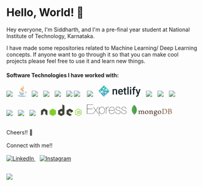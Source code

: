 # Hello, World! 👋

Hey everyone, I'm Siddharth, and I'm a pre-final year student at National Institute of Technology, Karnataka.
<br>

I have made some repositories related to Machine Learning/ Deep Learning concepts. If anyone want to go through it so that you can make cool projects please feel free to use it and learn new things.

#### Software Technologies I have worked with:

<img src="https://github.com/gilbarbara/logos/blob/master/logos/python.svg" height="30px">&emsp;<img src="https://github.com/gilbarbara/logos/blob/master/logos/java.svg" height="30px">&emsp;<img src="https://github.com/gilbarbara/logos/blob/master/logos/javascript.svg" height="30px">&emsp;<img src="https://github.com/gilbarbara/logos/blob/master/logos/c-plusplus.svg" height="30px">&emsp;<img src="https://github.com/gilbarbara/logos/blob/master/logos/c.svg" height="30px">&emsp;<img src="https://github.com/gilbarbara/logos/blob/master/logos/mysql.svg" height="30px">
<img src="https://upload.wikimedia.org/wikipedia/commons/thumb/2/2d/Tensorflow_logo.svg/1200px-Tensorflow_logo.svg.png" height="30px">&emsp;
<img src="https://upload.wikimedia.org/wikipedia/commons/thumb/a/ae/Keras_logo.svg/1200px-Keras_logo.svg.png" height="30px">&emsp;<img src="https://github.com/gilbarbara/logos/blob/master/logos/netlify.svg" height="30px">&emsp;<img src="https://github.com/gilbarbara/logos/blob/master/logos/git-icon.svg" height="30px">&emsp;<img src="https://github.com/gilbarbara/logos/blob/master/logos/html-5.svg" height="30px">&emsp;<img src="https://github.com/gilbarbara/logos/blob/master/logos/css-3.svg" height="30px"><br><br><img src="https://github.com/gilbarbara/logos/blob/master/logos/numpy.svg" height="30px">&emsp;<img src="https://github.com/gilbarbara/logos/blob/master/logos/opencv.svg" height="30px">&emsp;<img src="https://github.com/gilbarbara/logos/blob/master/logos/react.svg" height="30px">&emsp;<img src="https://github.com/gilbarbara/logos/blob/master/logos/nodejs.svg" height="30px">&emsp;<img src="https://github.com/gilbarbara/logos/blob/master/logos/express.svg" height="30px">&emsp;<img src="https://github.com/gilbarbara/logos/blob/master/logos/mongodb.svg" height="30px">&emsp;

<br>
Cheers!! 👊
<br>
<br>
Connect with me!!<br><br>

<a href="https://www.linkedin.com/in/siddharthct">
    <img alt="LinkedIn" src="https://camo.githubusercontent.com/c8a9c5b414cd812ad6a97a46c29af67239ddaeae08c41724ff7d945fb4c047e5/68747470733a2f2f6564656e742e6769746875622e696f2f537570657254696e7949636f6e732f696d616765732f7376672f6c696e6b6564696e2e737667" width="32" height="32">
</a> &ensp;


<a href="https://www.instagram.com/siddharth.tanksali/">
    <img alt="Instagram" src="https://camo.githubusercontent.com/c9dacf0f25a1489fdbc6c0d2b41cda58b77fa210a13a886d6f99e027adfbd358/68747470733a2f2f6564656e742e6769746875622e696f2f537570657254696e7949636f6e732f696d616765732f7376672f696e7374616772616d2e737667" width="32" height="32" padding-left: "10">
</a> 
<br>
<br>

![](https://komarev.com/ghpvc/?username=Siddharth-ct&label=PROFILE+VIEWS&style=flat-square)


